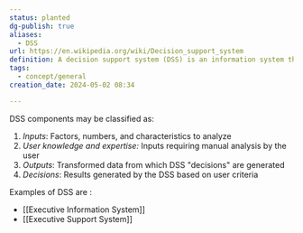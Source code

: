 ```yaml
---
status: planted
dg-publish: true
aliases:
  - DSS
url: https://en.wikipedia.org/wiki/Decision_support_system
definition: A decision support system (DSS) is an information system that supports business or organizational decision-making activities.
tags:
  - concept/general
creation_date: 2024-05-02 08:34

---
```

DSS components may be classified as:

1. _Inputs_: Factors, numbers, and characteristics to analyze
2. _User knowledge and expertise:_ Inputs requiring manual analysis by the user
3. _Outputs_: Transformed data from which DSS "decisions" are generated
4. _Decisions_: Results generated by the DSS based on user criteria

Examples of DSS are :
* [[Executive Information System]]
* [[Executive Support System]]
